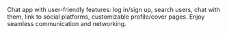 Chat app with user-friendly features: log in/sign up, search users, chat with them, link to social platforms, customizable profile/cover pages. Enjoy seamless communication and networking.

